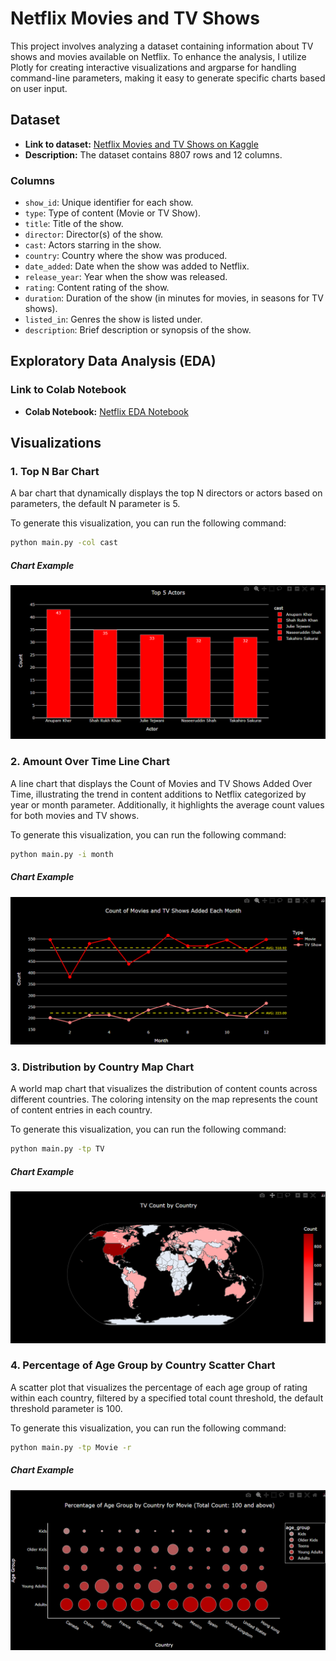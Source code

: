 # Netflix Movies and TV Shows

This project involves analyzing a dataset containing information about TV shows and movies available on Netflix.
To enhance the analysis, I utilize Plotly for creating interactive visualizations and argparse for handling command-line parameters, making it easy to generate specific charts based on user input.

## Dataset

- **Link to dataset:** [Netflix Movies and TV Shows on Kaggle](https://www.kaggle.com/datasets/shivamb/netflix-shows)
- **Description:** The dataset contains 8807 rows and 12 columns.

### Columns

- `show_id`: Unique identifier for each show.
- `type`: Type of content (Movie or TV Show).
- `title`: Title of the show.
- `director`: Director(s) of the show.
- `cast`: Actors starring in the show.
- `country`: Country where the show was produced.
- `date_added`: Date when the show was added to Netflix.
- `release_year`: Year when the show was released.
- `rating`: Content rating of the show.
- `duration`: Duration of the show (in minutes for movies, in seasons for TV shows).
- `listed_in`: Genres the show is listed under.
- `description`: Brief description or synopsis of the show.

## Exploratory Data Analysis (EDA)

### Link to Colab Notebook

- **Colab Notebook:** [Netflix EDA Notebook](https://colab.research.google.com/drive/1ys8Alf2s3ERY8bW8DDly6_wOfeJdTOH1?usp=sharing)

## Visualizations

### 1. Top N Bar Chart

A bar chart that dynamically displays the top N directors or actors based on parameters, the default N parameter is 5. 

To generate this visualization, you can run the following command:
```bash
python main.py -col cast
```
##### Chart Example
![Example Image](images/viz1.png)

### 2. Amount Over Time Line Chart
A line chart that displays the Count of Movies and TV Shows Added Over Time, illustrating the trend in content additions to Netflix categorized by year or month parameter. Additionally, it highlights the average count values for both movies and TV shows.

To generate this visualization, you can run the following command:
```bash
python main.py -i month
```
##### Chart Example
![Example Image](images/viz2.png)

### 3. Distribution by Country Map Chart
A world map chart that visualizes the distribution of content counts across different countries. The coloring intensity on the map represents the count of content entries in each country. 

To generate this visualization, you can run the following command:
```bash
python main.py -tp TV
```
##### Chart Example
![Example Image](images/viz3.png)

### 4. Percentage of Age Group by Country Scatter Chart
A scatter plot that visualizes the percentage of each age group of rating within each country, filtered by a specified total count threshold, the default threshold parameter is 100. 

To generate this visualization, you can run the following command:
```bash
python main.py -tp Movie -r
```
##### Chart Example
![Example Image](images/viz4.png)
